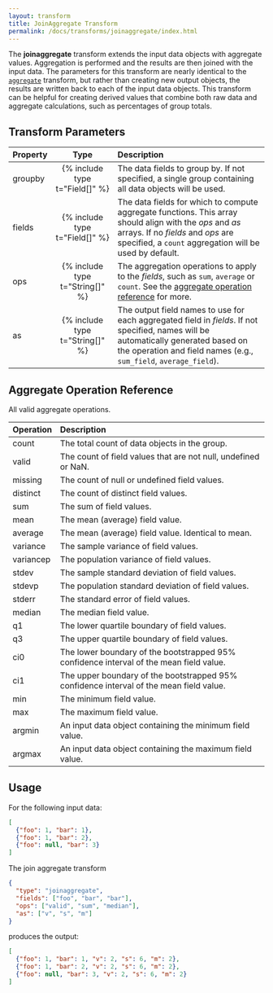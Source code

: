 ```yaml
---
layout: transform
title: JoinAggregate Transform
permalink: /docs/transforms/joinaggregate/index.html
---
```


The **joinaggregate** transform extends the input data objects with aggregate values. Aggregation is performed and the results are then joined with the input data. The parameters for this transform are nearly identical to the [`aggregate`](../aggregate) transform, but rather than creating new output objects, the results are written back to each of the input data objects. This transform can be helpful for creating derived values that combine both raw data and aggregate calculations, such as percentages of group totals.

## Transform Parameters

| Property            | Type                            | Description   |
| :------------------ | :-----------------------------: | :------------ |
| groupby             | {% include type t="Field[]" %}  | The data fields to group by. If not specified, a single group containing all data objects will be used.|
| fields              | {% include type t="Field[]" %}  | The data fields for which to compute aggregate functions. This array should align with the _ops_ and _as_ arrays. If no _fields_ and _ops_ are specified, a `count` aggregation will be used by default.|
| ops                 | {% include type t="String[]" %} | The aggregation operations to apply to the _fields_, such as `sum`, `average` or `count`. See the [aggregate operation reference](#ops) for more.|
| as                  | {% include type t="String[]" %} | The output field names to use for each aggregated field in _fields_. If not specified, names will be automatically generated based on the operation and field names (e.g., `sum_field`, `average_field`).|

## <a name="ops"></a> Aggregate Operation Reference

All valid aggregate operations.

| Operation | Description  |
| :-------- | :------------|
| count     | The total count of data objects in the group.|
| valid     | The count of field values that are not null, undefined or NaN.|
| missing   | The count of null or undefined field values.|
| distinct  | The count of distinct field values.|
| sum       | The sum of field values.|
| mean      | The mean (average) field value.|
| average   | The mean (average) field value. Identical to mean.|
| variance  | The sample variance of field values.|
| variancep | The population variance of field values.|
| stdev     | The sample standard deviation of field values.|
| stdevp    | The population standard deviation of field values.|
| stderr    | The standard error of field values.|
| median    | The median field value.|
| q1        | The lower quartile boundary of field values.|
| q3        | The upper quartile boundary of field values.|
| ci0       | The lower boundary of the bootstrapped 95% confidence interval of the mean field value.|
| ci1       | The upper boundary of the bootstrapped 95% confidence interval of the mean field value.|
| min       | The minimum field value.|
| max       | The maximum field value.|
| argmin    | An input data object containing the minimum field value.|
| argmax    | An input data object containing the maximum field value.|

## Usage

For the following input data:

```json
[
  {"foo": 1, "bar": 1},
  {"foo": 1, "bar": 2},
  {"foo": null, "bar": 3}
]
```

The join aggregate transform

```json
{
  "type": "joinaggregate",
  "fields": ["foo", "bar", "bar"],
  "ops": ["valid", "sum", "median"],
  "as": ["v", "s", "m"]
}
```

produces the output:

```json
[
  {"foo": 1, "bar": 1, "v": 2, "s": 6, "m": 2},
  {"foo": 1, "bar": 2, "v": 2, "s": 6, "m": 2},
  {"foo": null, "bar": 3, "v": 2, "s": 6, "m": 2}
]
```
